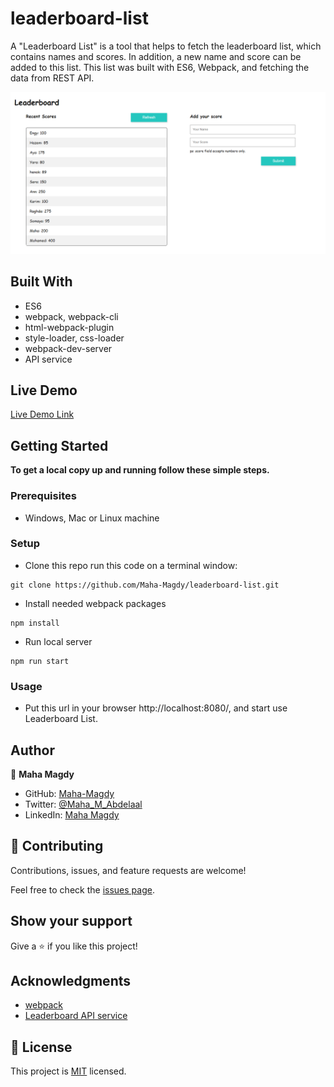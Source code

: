 # leaderboard-list

A "Leaderboard List" is a tool that helps to fetch the leaderboard list, which contains names and scores. In addition, a new name and score can be added to this list. This list was built with ES6, Webpack, and fetching the data from REST API.

![screenshot](app_screenshot.png)
## Built With

- ES6
- webpack, webpack-cli
- html-webpack-plugin
- style-loader, css-loader
- webpack-dev-server
- API service
## Live Demo

[Live Demo Link]( https://maha-magdy.github.io/leaderboard-list/ )

## Getting Started

**To get a local copy up and running follow these simple steps.**

### Prerequisites

- Windows, Mac or Linux machine 

### Setup

- Clone this repo run this code on a terminal window: 

```
git clone https://github.com/Maha-Magdy/leaderboard-list.git
```

- Install needed webpack packages
```
npm install
```

- Run local server
```
npm run start
```

### Usage

- Put this url in your browser http://localhost:8080/, and start use Leaderboard List.
  

## Author

👤 **Maha Magdy**

- GitHub: [Maha-Magdy](https://github.com/Maha-Magdy)
- Twitter: [@Maha_M_Abdelaal](https://twitter.com/Maha_M_Abdelaal)
- LinkedIn: [Maha Magdy](https://www.linkedin.com/in/maha-magdy-abdelaal/)


## 🤝 Contributing

Contributions, issues, and feature requests are welcome!

Feel free to check the [issues page]( https://github.com/Maha-Magdy/leaderboard-list/issues ).

## Show your support

Give a ⭐️ if you like this project!

## Acknowledgments

- [webpack](https://webpack.js.org/)
- [Leaderboard API service](https://www.notion.so/Leaderboard-API-service-24c0c3c116974ac49488d4eb0267ade3)

## 📝 License

This project is [MIT](./LICENSE) licensed.


